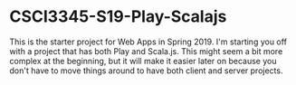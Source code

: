 # CSCI3345-S19-Play-Scalajs

This is the starter project for Web Apps in Spring 2019. I'm starting you
off with a project that has both Play and Scala.js. This might seem a bit
more complex at the beginning, but it will make it easier later on because
you don't have to move things around to have both client and server projects.
